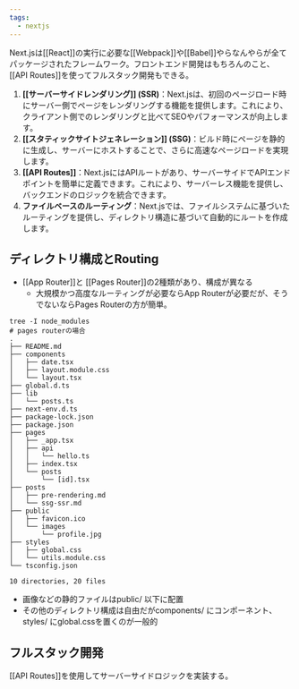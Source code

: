 ```yaml
---
tags:
  - nextjs
---
```

Next.jsは[[React]]の実行に必要な[[Webpack]]や[[Babel]]やらなんやらが全てパッケージされたフレームワーク。フロントエンド開発はもちろんのこと、[[API Routes]]を使ってフルスタック開発もできる。
1. **[[サーバーサイドレンダリング]] (SSR)**：Next.jsは、初回のページロード時にサーバー側でページをレンダリングする機能を提供します。これにより、クライアント側でのレンダリングと比べてSEOやパフォーマンスが向上します。
2. **[[スタティックサイトジェネレーション]] (SSG)**：ビルド時にページを静的に生成し、サーバーにホストすることで、さらに高速なページロードを実現します。
3. **[[API Routes]]**：Next.jsにはAPIルートがあり、サーバーサイドでAPIエンドポイントを簡単に定義できます。これにより、サーバーレス機能を提供し、バックエンドのロジックを統合できます。
4. **ファイルベースのルーティング**：Next.jsでは、ファイルシステムに基づいたルーティングを提供し、ディレクトリ構造に基づいて自動的にルートを作成します。
## ディレクトリ構成とRouting
- [[App Router]]と [[Pages Router]]の2種類があり、構成が異なる
	- 大規模かつ高度なルーティングが必要ならApp Routerが必要だが、そうでないならPages Routerの方が簡単。
```
tree -I node_modules
# pages routerの場合
.
├── README.md
├── components
│   ├── date.tsx
│   ├── layout.module.css
│   └── layout.tsx
├── global.d.ts
├── lib
│   └── posts.ts
├── next-env.d.ts
├── package-lock.json
├── package.json
├── pages
│   ├── _app.tsx
│   ├── api
│   │   └── hello.ts
│   ├── index.tsx
│   └── posts
│       └── [id].tsx
├── posts
│   ├── pre-rendering.md
│   └── ssg-ssr.md
├── public
│   ├── favicon.ico
│   └── images
│       └── profile.jpg
├── styles
│   ├── global.css
│   └── utils.module.css
└── tsconfig.json

10 directories, 20 files
```
- 画像などの静的ファイルはpublic/ 以下に配置
- その他のディレクトリ構成は自由だがcomponents/ にコンポーネント、styles/ にglobal.cssを置くのが一般的

## フルスタック開発
[[API Routes]]を使用してサーバーサイドロジックを実装する。